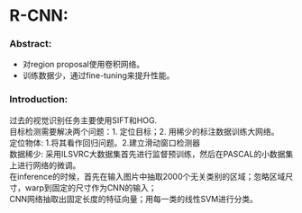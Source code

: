 # R-CNN:

###  Abstract:  
* 对region proposal使用卷积网络。  
* 训练数据少，通过fine-tuning来提升性能。  
###  Introduction:  
  过去的视觉识别任务主要使用SIFT和HOG.   
  目标检测需要解决两个问题：1. 定位目标；2. 用稀少的标注数据训练大网络。  
  定位物体: 1.将其看作回归问题。2.建立滑动窗口检测器   
  数据稀少: 采用ILSVRC大数据集首先进行监督预训练，然后在PASCAL的小数据集上进行网络的微调。  
  在inference的时候，首先在输入图片中抽取2000个无关类别的区域；忽略区域尺寸，warp到固定的尺寸作为CNN的输入；  
  CNN网络抽取出固定长度的特征向量；用每一类的线性SVM进行分类。
     
  　　
    
  
